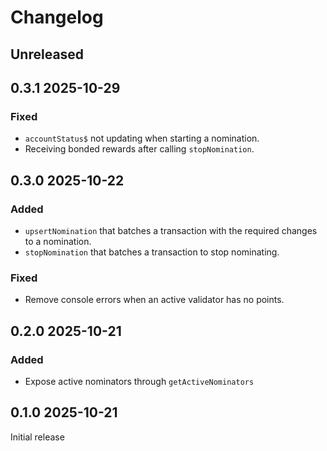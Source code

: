 # Changelog

## Unreleased

## 0.3.1 2025-10-29

### Fixed

- `accountStatus$` not updating when starting a nomination.
- Receiving bonded rewards after calling `stopNomination`.

## 0.3.0 2025-10-22

### Added

- `upsertNomination` that batches a transaction with the required changes to a nomination.
- `stopNomination` that batches a transaction to stop nominating.

### Fixed

- Remove console errors when an active validator has no points.

## 0.2.0 2025-10-21

### Added

- Expose active nominators through `getActiveNominators`

## 0.1.0 2025-10-21

Initial release
